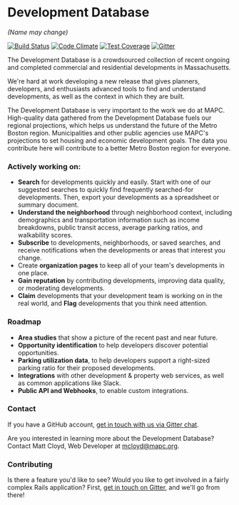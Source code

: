 # Development Database
_(Name may change)_

[![Build Status](https://travis-ci.org/MAPC/developmentdatabase.svg?branch=develop)](https://travis-ci.org/MAPC/developmentdatabase)
[![Code Climate](https://codeclimate.com/github/MAPC/developmentdatabase/badges/gpa.svg)](https://codeclimate.com/github/MAPC/developmentdatabase)
[![Test Coverage](https://codeclimate.com/github/MAPC/developmentdatabase/badges/coverage.svg)](https://codeclimate.com/github/MAPC/developmentdatabase/coverage)
[![Gitter](https://badges.gitter.im/Join%20Chat.svg)](https://gitter.im/MAPC/developmentdatabase?utm_source=badge&utm_medium=badge&utm_campaign=pr-badge)

The Development Database is a crowdsourced collection of recent ongoing and completed commercial and residential developments in Massachusetts.

We're hard at work developing a new release that gives planners, developers, and enthusiasts advanced tools to find and understand developments, as well as the context in which they are built.

The Development Database is very important to the work we do at MAPC. High-quality data gathered from the Development Database fuels our regional projections, which helps us understand the future of the Metro Boston region. Municipalities and other public agencies use MAPC's projections to set housing and economic development goals. The data you contribute here will contribute to a better Metro Boston region for everyone.

### Actively working on:

- __Search__ for developments quickly and easily. Start with one of our suggested searches to quickly find frequently searched-for developments. Then, export your developments as a spreadsheet or summary document.
- __Understand the neighborhood__ through neighborhood context, including demographics and transportation information such as income breakdowns, public transit access, average parking ratios, and walkability scores.
- __Subscribe__ to developments, neighborhoods, or saved searches, and receive notifications when the developments or areas that interest you change.
- Create __organization pages__ to keep all of your team's developments in one place.
- __Gain reputation__ by contributing developments, improving data quality, or moderating developments.
- __Claim__ developments that your development team is working on in the real world, and __Flag__ developments that you think need attention.


### Roadmap

- __Area studies__ that show a picture of the recent past and near future.
- __Opportunity identification__ to help developers discover potential opportunities.
- __Parking utilization data__, to help developers support a right-sized parking ratio for their proposed developments.
- __Integrations__ with other development & property web services, as well as common applications like Slack.
- __Public API and Webhooks__, to enable custom integrations.


### Contact

If you have a GitHub account, [get in touch with us via Gitter chat][gitter].

Are you interested in learning more about the Development Database? Contact Matt Cloyd, Web Developer at mcloyd@mapc.org.


### Contributing

Is there a feature you'd like to see? Would you like to get involved in a fairly complex Rails application? First, [get in touch on Gitter][gitter], and we'll go from there!

[gitter]: https://gitter.im/MAPC/developmentdatabase